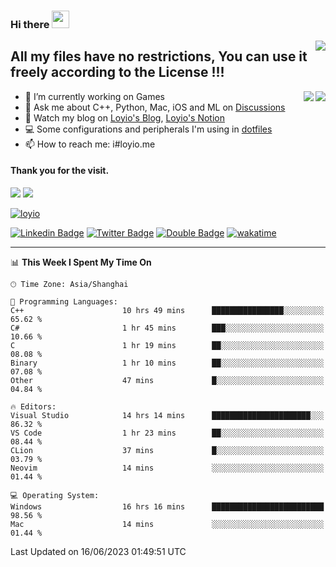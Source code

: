 <h3 align="left">Hi there <img src="https://media.giphy.com/media/hvRJCLFzcasrR4ia7z/giphy.gif" width="28"></h3>
<a align="right" href="https://github.com/loyio/loyio/blob/master/STAR/README.md"><img align="right" src="https://img.shields.io/badge/LOYIO-STAR-green" /></a>

## All my files have no restrictions, You can use it freely according to the License !!!

<a href="https://github.com/loyio#gh-light-mode-only">
     <img align="right"  src="https://loy-readme.vercel.app/api/top-langs/?username=loyio&langs_count=6&hide=css,html,jupyter%20notebook" />
</a>

<a href="https://github.com/loyio#gh-dark-mode-only">
  <img align="right"  src="https://loy-readme.vercel.app/api/top-langs/?username=loyio&langs_count=6&theme=slateorange&hide=css,html,jupyter%20notebook" />
</a>



- 🔭 I’m currently working on Games
- 💬 Ask me about C++, Python, Mac, iOS and ML on [Discussions](https://github.com/loyio/blog/discussions)
- 📔 Watch my blog on [Loyio's Blog](https://loyio.me), [Loyio's Notion](https://loyio.notion.site/loyio/Loyio-s-Dashboard-2f56bd29222a445ea9d9e8802a1ac83b)
- 💻 Some configurations and peripherals I'm using in [dotfiles](https://github.com/loyio/dotfiles)
- 📫 How to reach me: i#loyio.me


#### Thank you for the visit.
<img src="http://profile-counter.glitch.me/loyio/count.svg" />

<img src="https://loy-readme.vercel.app/api?username=loyio&show_icons=true&hide=stars&include_all_commits=true&hide_title=true&theme=slateorange" />

     

[![loyio](https://github-profile-trophy.vercel.app/?username=loyio&theme=onedark&column=4)](https://github.com/loyio)

[![Linkedin Badge](https://img.shields.io/badge/-@loyio-0077b5?style=flat-square&logo=Linkedin&logoColor=white&labelColor=0077b5&link=https://www.linkedin.com/in/loyio-hex-363172158/)](https://www.linkedin.com/in/loyio-hex-363172158/)
[![Twitter Badge](https://img.shields.io/badge/-@loyiome-1ca0f1?style=flat-square&labelColor=1ca0f1&logo=twitter&logoColor=white&link=https://twitter.com/loyiome)](https://twitter.com/loyiome)
[![Double Badge](https://img.shields.io/badge/@loyio-007722?style=flat&logo=Douban&logoColor=white)](https://www.douban.com/people/susmote)
[![wakatime](https://wakatime.com/badge/user/c0ddc104-5a20-41d1-ab9a-c4d9ea20a4d9.svg)](https://wakatime.com/@c0ddc104-5a20-41d1-ab9a-c4d9ea20a4d9)

-------
<!--START_SECTION:waka-->
📊 **This Week I Spent My Time On** 

```text
🕑︎ Time Zone: Asia/Shanghai

💬 Programming Languages: 
C++                      10 hrs 49 mins      ████████████████░░░░░░░░░   65.62 % 
C#                       1 hr 45 mins        ███░░░░░░░░░░░░░░░░░░░░░░   10.66 % 
C                        1 hr 19 mins        ██░░░░░░░░░░░░░░░░░░░░░░░   08.08 % 
Binary                   1 hr 10 mins        ██░░░░░░░░░░░░░░░░░░░░░░░   07.08 % 
Other                    47 mins             █░░░░░░░░░░░░░░░░░░░░░░░░   04.84 % 

🔥 Editors: 
Visual Studio            14 hrs 14 mins      ██████████████████████░░░   86.32 % 
VS Code                  1 hr 23 mins        ██░░░░░░░░░░░░░░░░░░░░░░░   08.44 % 
CLion                    37 mins             █░░░░░░░░░░░░░░░░░░░░░░░░   03.79 % 
Neovim                   14 mins             ░░░░░░░░░░░░░░░░░░░░░░░░░   01.44 % 

💻 Operating System: 
Windows                  16 hrs 16 mins      █████████████████████████   98.56 % 
Mac                      14 mins             ░░░░░░░░░░░░░░░░░░░░░░░░░   01.44 % 
```


 Last Updated on 16/06/2023 01:49:51 UTC
<!--END_SECTION:waka-->
